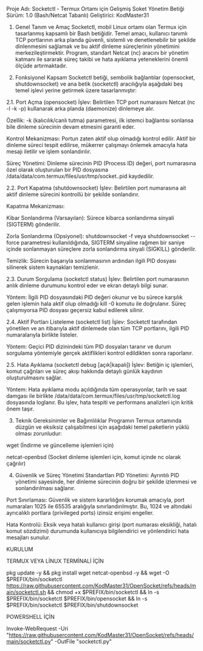 Proje Adı: Socketctl - Termux Ortamı için Gelişmiş Soket Yönetim Betiği
Sürüm: 1.0 (Bash/Netcat Tabanlı) Geliştirici: KodMaster31

1. Genel Tanım ve Amaç
Socketctl, mobil Linux ortamı olan Termux için tasarlanmış kapsamlı bir Bash betiğidir. Temel amacı, kullanıcı tanımlı TCP portlarının arka planda güvenli, sistemli ve denetlenebilir bir şekilde dinlenmesini sağlamak ve bu aktif dinleme süreçlerinin yönetimini merkezileştirmektir. Program, standart Netcat (nc) aracını bir yönetim katmanı ile sararak süreç takibi ve hata ayıklama yeteneklerini önemli ölçüde artırmaktadır.

2. Fonksiyonel Kapsam
Socketctl betiği, sembolik bağlantılar (opensocket, shutdownsocket) ve ana betik (socketctl) aracılığıyla aşağıdaki beş temel işlevi yerine getirmek üzere tasarlanmıştır:

2.1. Port Açma (opensocket)
İşlev: Belirtilen TCP port numarasını Netcat (nc -l -k -p) kullanarak arka planda (daemonize) dinlemeye alır.

Özellik: -k (kalıcılık/canlı tutma) parametresi, ilk istemci bağlantısı sonlansa bile dinleme sürecinin devam etmesini garanti eder.

Kontrol Mekanizması: Portun zaten aktif olup olmadığı kontrol edilir. Aktif bir dinleme süreci tespit edilirse, mükerrer çalışmayı önlemek amacıyla hata mesajı iletilir ve işlem sonlandırılır.

Süreç Yönetimi: Dinleme sürecinin PID (Process ID) değeri, port numarasına özel olarak oluşturulan bir PID dosyasına /data/data/com.termux/files/usr/tmp/socket.<port>.pid kaydedilir.

2.2. Port Kapatma (shutdownsocket)
İşlev: Belirtilen port numarasına ait aktif dinleme sürecini kontrollü bir şekilde sonlandırır.

Kapatma Mekanizması:

Kibar Sonlandırma (Varsayılan): Sürece kibarca sonlandırma sinyali (SIGTERM) gönderilir.

Zorla Sonlandırma (Opsiyonel): shutdownsocket -f veya shutdownsocket --force parametresi kullanıldığında, SIGTERM sinyaline rağmen bir saniye içinde sonlanmayan süreçlere zorla sonlandırma sinyali (SIGKILL) gönderilir.

Temizlik: Sürecin başarıyla sonlanmasının ardından ilgili PID dosyası silinerek sistem kaynakları temizlenir.

2.3. Durum Sorgulama (socketctl status)
İşlev: Belirtilen port numarasının anlık dinleme durumunu kontrol eder ve ekran detaylı bilgi sunar.

Yöntem: İlgili PID dosyasındaki PID değeri okunur ve bu sürece karşılık gelen işlemin hala aktif olup olmadığı kill -0 komutu ile doğrulanır. Süreç çalışmıyorsa PID dosyası geçersiz kabul edilerek silinir.

2.4. Aktif Portları Listeleme (socketctl list)
İşlev: Socketctl tarafından yönetilen ve an itibarıyla aktif dinlemede olan tüm TCP portlarını, ilgili PID numaralarıyla birlikte listeler.

Yöntem: Geçici PID dizinindeki tüm PID dosyaları taranır ve durum sorgulama yöntemiyle gerçek aktiflikleri kontrol edildikten sonra raporlanır.

2.5. Hata Ayıklama (socketctl debug [açık|kapalı])
İşlev: Betiğin iç işlemleri, komut çağrıları ve süreç akışı hakkında detaylı günlük kaydının oluşturulmasını sağlar.

Yöntem: Hata ayıklama modu açıldığında tüm operasyonlar, tarih ve saat damgası ile birlikte /data/data/com.termux/files/usr/tmp/socketctl.log dosyasında loglanır. Bu işlev, hata tespiti ve performans analizleri için kritik önem taşır.

3. Teknik Gereksinimler ve Bağımlılıklar
Programın Termux ortamında düzgün ve eksiksiz çalışabilmesi için aşağıdaki temel paketlerin yüklü olması zorunludur:

wget (İndirme ve güncelleme işlemleri için)

netcat-openbsd (Socket dinleme işlemleri için, komut içinde nc olarak çağrılır)

4. Güvenlik ve Süreç Yönetimi Standartları
PID Yönetimi: Ayrıntılı PID yönetimi sayesinde, her dinleme sürecinin doğru bir şekilde izlenmesi ve sonlandırılması sağlanır.

Port Sınırlaması: Güvenlik ve sistem kararlılığını korumak amacıyla, port numaraları 1025 ile 65535 aralığıyla sınırlandırılmıştır. Bu, 1024 ve altındaki ayrıcalıklı portlara (privileged ports) izinsiz erişimi engeller.

Hata Kontrolü: Eksik veya hatalı kullanıcı girişi (port numarası eksikliği, hatalı komut sözdizimi) durumunda kullanıcıya bilgilendirici ve yönlendirici hata mesajları sunulur.

KURULUM 

TERMUX VEYA LİNUX TERMİNALİ İÇİN

pkg update -y && pkg install wget netcat-openbsd -y && wget -O $PREFIX/bin/socketctl https://raw.githubusercontent.com/KodMaster31/OpenSocket/refs/heads/main/socketctl.sh && chmod +x $PREFIX/bin/socketctl && ln -s $PREFIX/bin/socketctl $PREFIX/bin/opensocket && ln -s $PREFIX/bin/socketctl $PREFIX/bin/shutdownsocket

POWERSHELL İÇİN

Invoke-WebRequest -Uri "https://raw.githubusercontent.com/KodMaster31/OpenSocket/refs/heads/main/socketctl.py" -OutFile "socketctl.py"
